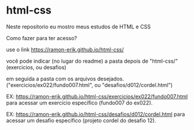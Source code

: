 # html-css

Neste repositorio eu mostro meus estudos de HTML e CSS

Como fazer para ter acesso?

use o link <https://ramon-erik.github.io/html-css/>

você pode indicar (no lugar do readme) a pasta depois de "html-css/" (exercicios,  ou desafios)

em seguida a pasta com os arquivos desejados. ("exercicios/ex022/fundo007.html", ou "desafios/d012/cordel.html")

EX: <https://ramon-erik.github.io/html-css/exercicios/ex022/fundo007.html> para acessar um exercício específico (fundo007 do ex022).

EX: <https://ramon-erik.github.io/html-css/desafios/d012/cordel.html> para acessar um desafio específico (projeto cordel do desafio 12).

